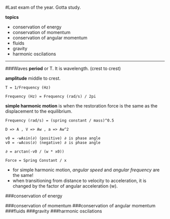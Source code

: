 #Last exam of the year. Gotta study.

**topics**

- conservation of energy
- conservation of momentum
- conservation of angular momentum
- fluids
- gravity
- harmonic oscilations

------------------------------------------------------------------------------

###Waves
**period** or T. It is wavelength. (crest to crest)

**amplitude** middle to crest.

    T = 1/Frequency (Hz)

    Frequency (Hz) = Frequency (rad/s) / 2pi

**simple harmonic motion** is when the restoration force is the same as the displacement to the equilibrium.

    Frequency (rad/s) = (spring constant / mass)^0.5

    D => A , V => Aw , a => Aw^2

    v0 = -wAsin(∂) (positive) ∂ is phase angle
    v0 = -wAcos(∂) (negative) ∂ is phase angle

    ∂ = arctan(-v0 / (w * x0))

    Force = Spring Constant / x

- for simple harmonic motion, *angular speed* and *angular frequency* are the same!
- when transitioning from distance to velocity to acceleration, it is changed by the factor of angular acceleration (w).

###conservation of energy

    

###conservation of momentum
###conservation of angular momentum
###fluids
###gravity
###harmonic oscilations
